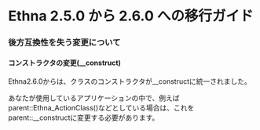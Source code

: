 # Ethna 2.5.0 から 2.6.0 への移行ガイド
### 後方互換性を失う変更について [](ethna-document-dev_guide-misc-migrate_project250to260.html#g0f19bff "g0f19bff")

#### コンストラクタの変更(\_\_construct) [](ethna-document-dev_guide-misc-migrate_project250to260.html#c89a578a "c89a578a")

Ethna2.6.0からは、クラスのコンストラクタが\_\_constructに統一されました。

あなたが使用しているアプリケーションの中で、例えばparent::Ethna\_ActionClass()などとしている場合は、これをparent::\_\_constructに変更する必要があります。

<!-- ??END id:body -->
<!-- ??BEGIN id:summary --><!-- ??END id:note -->
